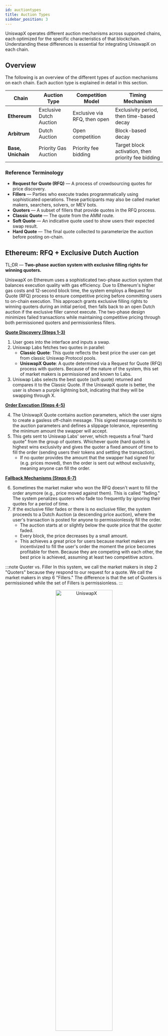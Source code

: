 ```yaml
---
id: auctiontypes
title: Auction Types
sidebar_position: 3
---
```


UniswapX operates different auction mechanisms across supported chains, each optimized for the specific characteristics of that blockchain. Understanding these differences is essential for integrating UniswapX on each chain. 

## Overview

The following is an overview of the different types of auction mechanisms on each chain. Each auction type is explained in detail in this section.


| Chain | Auction Type | Competition Model | Timing Mechanism |
|-------|-------------|------------------|------------------|
| **Ethereum** | Exclusive Dutch Auction | Exclusive via RFQ, then open | Exclusivity period, then time-based decay |
| **Arbitrum** | Dutch Auction | Open competition | Block-based decay |
| **Base, Unichain** | Priority Gas Auction | Priority fee bidding | Target block activation, then priority fee bidding |

### Reference Terminology

- **Request for Quote (RFQ)** — A process of crowdsourcing quotes for price discovery.
- **Fillers** — Parties who execute trades programmatically using sophisticated operations. These participants may also be called market makers, searchers, solvers, or MEV bots.
- **Quoters** — A subset of fillers that provide quotes in the RFQ process.
- **Classic Quote** — The quote from the AMM route.
- **Soft Quote** — An indicative quote used to show users their expected swap result.
- **Hard Quote** — The final quote collected to parameterize the auction before posting on-chain.


## Ethereum: RFQ + Exclusive Dutch Auction 

TL;DR — **Two-phase auction system with exclusive filling rights for winning quoters.**

UniswapX on Ethereum uses a sophisticated two-phase auction system that balances execution quality with gas efficiency. Due to Ethereum's higher gas costs and 12-second block time, the system employs a Request for Quote (RFQ) process to ensure competitive pricing before committing users to on-chain execution. This approach grants exclusive filling rights to winning quoters during an initial period, then falls back to an open Dutch auction if the exclusive filler cannot execute. The two-phase design minimizes failed transactions while maintaining competitive pricing through both permissioned quoters and permissionless fillers.

<ins>**Quote Discovery (Steps 1-3)**</ins>
1. User goes into the interface and inputs a swap.
2. Uniswap Labs fetches two quotes in parallel:
    - **Classic Quote**: This quote reflects the best price the user can get from classic Uniswap Protocol pools.
    - **UniswapX Quote**: A quote determined via a Request for Quote (RFQ) process with quoters. Because of the nature of the system, this set of market makers is permissioned and known to Labs.
3. Uniswap Labs selects the best quote (soft quote) returned and compares it to the Classic Quote. If the UniswapX quote is better, the user is shown a purple lightning bolt, indicating that they will be swapping through X.

<ins>**Order Execution (Steps 4-5)**</ins>

4. The UniswapX Quote contains auction parameters, which the user signs to create a gasless off-chain message. This signed message commits to the auction parameters and defines a slippage tolerance, representing the minimum amount the swapper will accept.
5. This gets sent to Uniswap Labs' server, which requests a final "hard quote" from the group of quoters. Whichever quote (hard quote) is highest wins exclusivity and gives the quoter a fixed amount of time to fill the order (sending users their tokens and settling the transaction).
    - If no quoter provides the amount that the swapper had signed for (e.g. prices moved), then the order is sent out without exclusivity, meaning anyone can fill the order.

<ins>**Fallback Mechanisms (Steps 6-7)**</ins>

6. Sometimes the market maker who won the RFQ doesn't want to fill the order anymore (e.g., price moved against them). This is called "fading." The system penalizes quoters who fade too frequently by ignoring their quotes for a period of time.
7. If the exclusive filler fades or there is no exclusive filler, the system proceeds to a Dutch Auction (a descending price auction), where the user's transaction is posted for anyone to permissionlessly fill the order.
    - The auction starts at or slightly below the quote price that the quoter faded.
    - Every block, the price decreases by a small amount.
    - This achieves a great price for users because market makers are incentivized to fill the user's order the moment the price becomes profitable for them. Because they are competing with each other, the best price is achieved, assuming at least two competitive actors.


:::note Quoter vs. Filler 
In this system, we call the market makers in step 2 "Quoters" because they respond to our request for a quote. We call the market makers in step 6 "Fillers." The difference is that the set of Quoters is permissioned while the set of Fillers is permissionless.
:::

<p align="center">
  <img src={require('./images/mainnet_flowchart.png').default} alt="UniswapX" width="60%" />
</p>


## Arbitrum: Dutch Auction

TL;DR — **Direct Dutch auction without RFQ, leveraging fast block times for on-chain price discovery.**

Because Arbitrum's block frequency is much higher than Ethereum's, the Dutch auction can decay through more price points in the same amount of time. For example, exploring 5 price points takes 60 seconds on Ethereum (5 × 12-second blocks) but only 1.25 seconds on Arbitrum (5 × 0.25-second blocks). This speed advantage eliminates the need for an RFQ process since the auction can open directly to all fillers without exclusivity and still deliver excellent price discovery within an acceptable timeframe.


1. Based on the token pair and AMM liquidity, Uniswap Labs determines whether the swap will likely benefit from UniswapX.
2. If not, the user is routed to the AMM.
3. If so, an algorithm (called Unimind) sets the auction start and end prices (auction parameters) based on the historical performance of this pair.
    - Unimind is a gradient descent algorithm developed by the research team to optimize both the amount given to the swapper and auction speed.
4. The user signs the auction parameters and sends them to Uniswap Labs.
5. Uniswap Labs updates the auction parameters to set the auction start block and sends the auction to fillers.
6. Fillers compete to fill the auction on-chain.

## Base & Unichain: Priority Gas Auctions

TL;DR — **Priority fee bidding system leveraging OP Stack's transaction ordering mechanism.**

OP Stack rollups use Priority Ordering, a method for determining the order of transactions in a block based on the priority gas fees included in each transaction. This contrasts with Arbitrum, which uses first-come-first-serve ordering. Priority Gas Auctions (PGA) are a type of UniswapX auction that take advantage of this priority ordering  mechanism to decide the winner. 

Unlike a Dutch auction that decays over time, Priority Orders function more like a traditional English auction, where the auction starts at the user's max slippage tolerance. At a specified start block, the auction opens and fillers simultaneously submit their bids by including priority fees with their transactions. The highest priority fee wins the right to fill the order, while competing transactions revert.

1. Based on the token pair and AMM liquidity, Uniswap Labs determines whether the swap will likely benefit from UniswapX.
2. If not, the user is routed to the AMM.
3. If so, the auction is created using the classic price and max slippage provided by the user.
4. The user signs the auction parameters and sends them to Uniswap Labs.
5. Uniswap Labs updates the auction parameters to set the auction start block and sends the auction to fillers.
6. Fillers compete to fill the auction on-chain by submitting transactions with varying priority fees at the target block.
